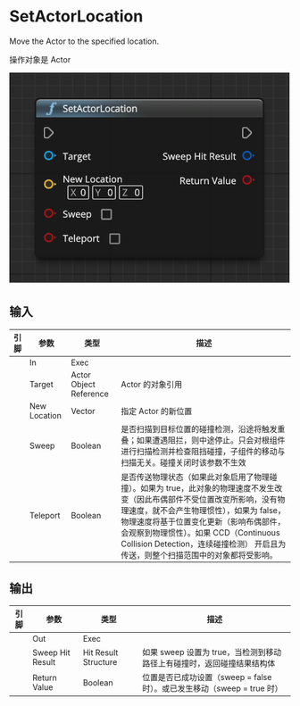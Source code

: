 # SetActorLocation

Move the Actor to the specified location.

操作对象是 Actor

![](./images/set-actor-location.png)

## 输入
| 引脚 | 参数 | 类型 | 描述 |
| -- | -- | -- | -- |
| <IconExec/> | In | Exec |  |
| <IconPin color="#00a8f4"/> | Target | Actor Object Reference | Actor 的对象引用 |
| <IconPin color="#fac426"/> | New Location | Vector | 指定 Actor 的新位置 |
| <IconPin color="#af0e0e"/> | Sweep | Boolean | 是否扫描到目标位置的碰撞检测，沿途将触发重叠；如果遭遇阻拦，则中途停止。只会对根组件进行扫描检测并检查阻挡碰撞，子组件的移动与扫描无关。碰撞关闭时该参数不生效 |
| <IconPin color="#af0e0e"/> | Teleport | Boolean | 是否传送物理状态（如果此对象启用了物理碰撞）。如果为 true，此对象的物理速度不发生改变（因此布偶部件不受位置改变所影响，没有物理速度，就不会产生物理惯性），如果为 false，物理速度将基于位置变化更新（影响布偶部件，会观察到物理惯性）。如果 CCD（Continuous Collision Detection，连续碰撞检测） 开启且为传送，则整个扫描范围中的对象都将受影响。 |


## 输出
| 引脚 | 参数 | 类型 | 描述 |
| -- | -- | -- | -- |
| <IconExec/> | Out | Exec |  |
| <IconPin color="#0057c5" /> | Sweep Hit Result | Hit Result Structure | 如果 sweep 设置为 true，当检测到移动路径上有碰撞时，返回碰撞结果结构体 |
| <IconPin color="#af0e0e" /> | Return Value | Boolean | 位置是否已成功设置（sweep = false 时）。或已发生移动（sweep = true 时） |

